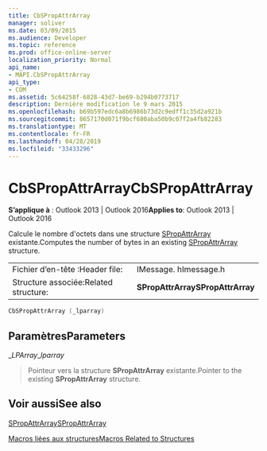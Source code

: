 ```yaml
---
title: CbSPropAttrArray
manager: soliver
ms.date: 03/09/2015
ms.audience: Developer
ms.topic: reference
ms.prod: office-online-server
localization_priority: Normal
api_name:
- MAPI.CbSPropAttrArray
api_type:
- COM
ms.assetid: 5c64258f-6828-43d7-be69-b294b0773717
description: Dernière modification le 9 mars 2015
ms.openlocfilehash: b69b597edc6a8b6986b73d2c9edff1c35d2a921b
ms.sourcegitcommit: 8657170d071f9bcf680aba50b9c07f2a4fb82283
ms.translationtype: MT
ms.contentlocale: fr-FR
ms.lasthandoff: 04/28/2019
ms.locfileid: "33433296"
---
```

# <a name="cbspropattrarray"></a><span data-ttu-id="821b4-103">CbSPropAttrArray</span><span class="sxs-lookup"><span data-stu-id="821b4-103">CbSPropAttrArray</span></span>

  
  
<span data-ttu-id="821b4-104">**S’applique à** : Outlook 2013 | Outlook 2016</span><span class="sxs-lookup"><span data-stu-id="821b4-104">**Applies to**: Outlook 2013 | Outlook 2016</span></span> 
  
<span data-ttu-id="821b4-105">Calcule le nombre d'octets dans une structure [SPropAttrArray](spropattrarray.md) existante.</span><span class="sxs-lookup"><span data-stu-id="821b4-105">Computes the number of bytes in an existing [SPropAttrArray](spropattrarray.md) structure.</span></span> 
  
|||
|:-----|:-----|
|<span data-ttu-id="821b4-106">Fichier d’en-tête :</span><span class="sxs-lookup"><span data-stu-id="821b4-106">Header file:</span></span>  <br/> |<span data-ttu-id="821b4-107">IMessage. h</span><span class="sxs-lookup"><span data-stu-id="821b4-107">Imessage.h</span></span>  <br/> |
|<span data-ttu-id="821b4-108">Structure associée:</span><span class="sxs-lookup"><span data-stu-id="821b4-108">Related structure:</span></span>  <br/> |<span data-ttu-id="821b4-109">**SPropAttrArray**</span><span class="sxs-lookup"><span data-stu-id="821b4-109">**SPropAttrArray**</span></span> <br/> |
   
```cpp
CbSPropAttrArray (_lparray)
```

## <a name="parameters"></a><span data-ttu-id="821b4-110">Paramètres</span><span class="sxs-lookup"><span data-stu-id="821b4-110">Parameters</span></span>

 <span data-ttu-id="821b4-111">__LPArray_</span><span class="sxs-lookup"><span data-stu-id="821b4-111">__lparray_</span></span>
  
> <span data-ttu-id="821b4-112">Pointeur vers la structure **SPropAttrArray** existante.</span><span class="sxs-lookup"><span data-stu-id="821b4-112">Pointer to the existing **SPropAttrArray** structure.</span></span> 
    
## <a name="see-also"></a><span data-ttu-id="821b4-113">Voir aussi</span><span class="sxs-lookup"><span data-stu-id="821b4-113">See also</span></span>



[<span data-ttu-id="821b4-114">SPropAttrArray</span><span class="sxs-lookup"><span data-stu-id="821b4-114">SPropAttrArray</span></span>](spropattrarray.md)


[<span data-ttu-id="821b4-115">Macros liées aux structures</span><span class="sxs-lookup"><span data-stu-id="821b4-115">Macros Related to Structures</span></span>](macros-related-to-structures.md)

